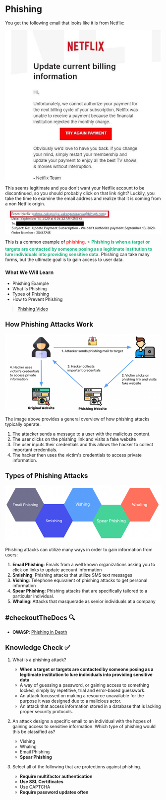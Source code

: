 # Phishing

You get the following email that looks like it is from Netflix:

![Phishing Email](./assets/3.PhishingEmail1.jpeg)

This seems legitimate and you don't want your Netflix account to be discontinued, so you should probably click on that link right? Luckily, you take the time to examine the email address and realize that it is coming from a non Netflix origin.

![Phishing Email](./assets/3.PhishingEmail2.jpeg)

This is a common example of <span style = "color: #FE4646">**phishing**</span>. ⭐️ <span style = "color: #21B581">**Phishing is when a target or targets are contacted by someone posing as a legitimate institution to lure individuals into providing sensitive data.**</span> Phishing can take many forms, but the ultimate goal is to gain access to user data.

### What We Will Learn
- Phishing Example
- What Is Phishing
- Types of Phishing
- How to Prevent Phishing

>[Phishing Video](https://www.loom.com/share/c1d3e9a3832341769372ff53795c6c84)

## How Phishing Attacks Work

![Phishing Process](./assets/3.PhishingProcess.png)

The image above provides a general overview of how phishing attacks typically operate.
1. The attacker sends a message to a user with the malicious content.
2. The user clicks on the phishing link and visits a fake website
3. The user inputs their credentials and this allows the hacker to collect important credentials.
4. The hacker then uses the victim's credentials to access private information.

## Types of Phishing Attacks

![Types of Phishing](./assets/3.TypesOfPhishing.png)

Phishing attacks can utilize many ways in order to gain information from users:
1. **Email Phishing**: Emails from a well known organizations asking you to click on links to update account information
2. **Smishing**: Phishing attacks that utilize SMS text messages
3. **Vishing**: Telephone equivalent of phishing attacks to get personal information
4. **Spear Phishing**: Phishing attacks that are specifically tailored to a particular individual.
5. **Whaling**: Attacks that masquerade as senior individuals at a company

## #checkoutTheDocs 🔍
- **OWASP**: [Phishing in Depth](https://owasp.org/www-chapter-ghana/assets/slides/OWASP_Presentation_FINAL.pdf)

## Knowledge Check ✅

1. What is a phishing attack?
    - **When a target or targets are contacted by someone posing as a legitimate institution to lure individuals into providing sensitive data**
    - A way of guessing a password, or gaining access to something locked, simply by repetitive, trial and error-based guesswork. 
    - An attack focussed on making a resource unavailable for the purpose it was designed due to a malicious actor.
    - An attack that access information stored in a database that is lacking proper security protocols.

2. An attack designs a specific email to an individual with the hopes of gaining access to sensitive information. Which type of phishing would this be classified as?
    - Vishing
    - Whaling
    - Email Phishing
    - **Spear Phishing**

3. Select all of the following that are protections against phishing.
    - **Require multifactor authentication**
    - **Use SSL Certificates**
    - Use CAPTCHA
    - **Require password updates often**